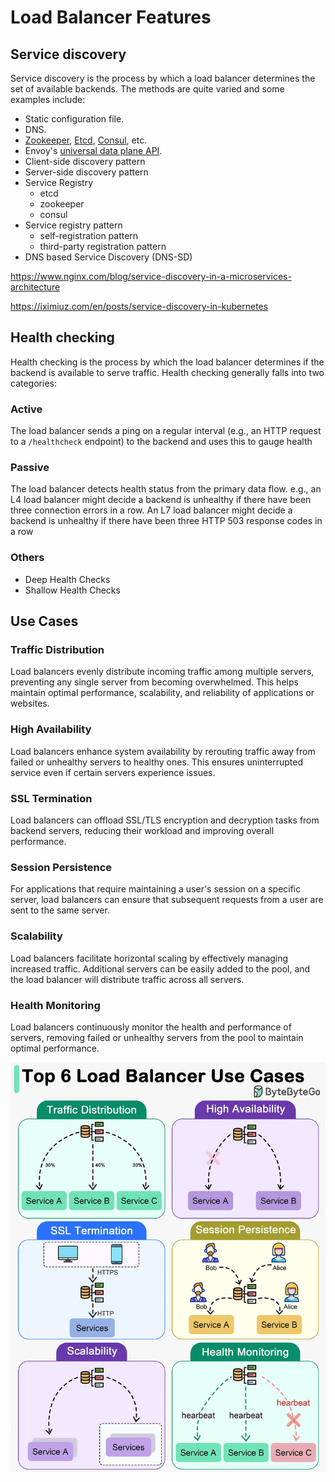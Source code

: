 # Load Balancer Features

## Service discovery

Service discovery is the process by which a load balancer determines the set of available backends. The methods are quite varied and some examples include:

- Static configuration file.
- DNS.
- [Zookeeper](https://zookeeper.apache.org/), [Etcd](https://coreos.com/etcd/), [Consul](https://www.consul.io/), etc.
- Envoy's [universal data plane API](https://medium.com/@mattklein123/the-universal-data-plane-api-d15cec7a).
- Client-side discovery pattern
- Server-side discovery pattern
- Service Registry
  - etcd
  - zookeeper
  - consul
- Service registry pattern
  - self-registration pattern
  - third-party registration pattern
- DNS based Service Discovery (DNS-SD)

https://www.nginx.com/blog/service-discovery-in-a-microservices-architecture

https://iximiuz.com/en/posts/service-discovery-in-kubernetes

## Health checking

Health checking is the process by which the load balancer determines if the backend is available to serve traffic. Health checking generally falls into two categories:

### Active

The load balancer sends a ping on a regular interval (e.g., an HTTP request to a `/healthcheck` endpoint) to the backend and uses this to gauge health

### Passive

The load balancer detects health status from the primary data flow. e.g., an L4 load balancer might decide a backend is unhealthy if there have been three connection errors in a row. An L7 load balancer might decide a backend is unhealthy if there have been three HTTP 503 response codes in a row

### Others

- Deep Health Checks
- Shallow Health Checks

## Use Cases

### Traffic Distribution

Load balancers evenly distribute incoming traffic among multiple servers, preventing any single server from becoming overwhelmed. This helps maintain optimal performance, scalability, and reliability of applications or websites.

### High Availability

Load balancers enhance system availability by rerouting traffic away from failed or unhealthy servers to healthy ones. This ensures uninterrupted service even if certain servers experience issues.

### SSL Termination

Load balancers can offload SSL/TLS encryption and decryption tasks from backend servers, reducing their workload and improving overall performance.
### Session Persistence

For applications that require maintaining a user's session on a specific server, load balancers can ensure that subsequent requests from a user are sent to the same server.

### Scalability

Load balancers facilitate horizontal scaling by effectively managing increased traffic. Additional servers can be easily added to the pool, and the load balancer will distribute traffic across all servers.

### Health Monitoring

Load balancers continuously monitor the health and performance of servers, removing failed or unhealthy servers from the pool to maintain optimal performance.

![Load Balancer Use Cases](../../media/Pasted%20image%2020240117160744.png)
